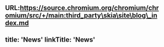 URL:https://source.chromium.org/chromium/chromium/src/+/main:third_party\skia\site\blog\_index.md
---
title: 'News'
linkTitle: 'News'
---
